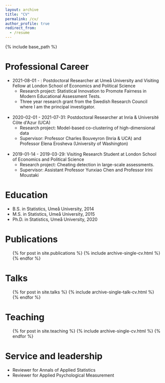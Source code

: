 ```yaml
---
layout: archive
title: "CV"
permalink: /cv/
author_profile: true
redirect_from:
  - /resume
---
```


{% include base_path %}

Professional Career
======
* 2021-08-01 - : Postdoctoral Researcher at Umeå University and Visiting Fellow at London School of Economics and Political Science
  * Research project: Statistical Innovation to Promote Fairness in Modern Educational Assessment Tests. 
  * Three year research grant from the Swedish Research Council where I am the principal investigator.
<br/><br/>
* 2020-02-01 - 2021-07-31: Postdoctoral Researcher at Inria & Université Côte d'Azur (UCA)
  * Research project: Model-based co-clustering of high-dimensional data 
  * Supervisor: Professor Charles Bouveyron (Inria & UCA) and Professor Elena Erosheva (University of Washington)
<br/><br/>
* 2019-01-14 - 2019-03-29: Visiting Research Student at London School of Economics and Political Science 
  * Research project: Cheating detection in large-scale assessments.  
  * Supervisor: Assistant Professor Yunxiao Chen and Professor Irini Moustaki
  
Education
======
* B.S. in Statistics, Umeå University, 2014
* M.S. in Statistics, Umeå University, 2015
* Ph.D. in Statistics, Umeå University, 2020

Publications
======
  <ul>{% for post in site.publications %}
    {% include archive-single-cv.html %}
  {% endfor %}</ul>
  
Talks
======
  <ul>{% for post in site.talks %}
    {% include archive-single-talk-cv.html %}
  {% endfor %}</ul>
  
Teaching
======
  <ul>{% for post in site.teaching %}
    {% include archive-single-cv.html %}
  {% endfor %}</ul>
  
Service and leadership
======
* Reviewer for Annals of Applied Statistics
* Reviewer for Applied Psychological Measurement
